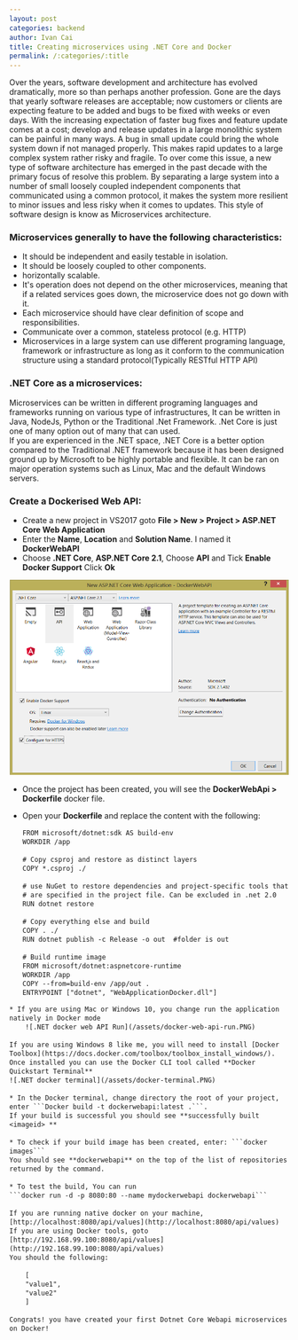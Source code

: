 ```yaml
---
layout: post
categories: backend
author: Ivan Cai
title: Creating microservices using .NET Core and Docker
permalink: /:categories/:title
---
```

 
Over the years, software development and architecture has evolved dramatically, more so than perhaps another profession. Gone are the days that yearly software releases are acceptable; now customers or clients are expecting feature to be added and bugs to be fixed with weeks or even days. With the increasing expectation of faster bug fixes and feature update comes at a cost; develop and release updates in a large monolithic system can be painful in many ways. A bug in small update could bring the whole system down if not managed properly. This makes rapid updates to a large complex system rather risky and fragile. To over come this issue, a new type of software architecture has emerged in the past decade with the primary focus of resolve this problem. By separating a large system into a number of small loosely coupled independent components that communicated using a common protocol, it makes the system more resilient to minor issues and less risky when it comes to updates. This style of software design is know as Microservices architecture. 

### Microservices generally to have the following characteristics:

* It should be independent and easily testable in isolation. 
* It should be loosely coupled to other components.
* horizontally scalable. 
* It's operation does not depend on the other microservices, meaning that if a related services goes down, the microservice does not go down with it. 
* Each microservice should have clear definition of scope and responsibilities. 
* Communicate over a common, stateless protocol (e.g. HTTP)
* Microservices in a large system can use different programing language, framework or infrastructure as long as it conform to the communication structure using a standard protocol(Typically RESTful HTTP API)
  
### .NET Core as a microservices:

Microservices can be written in different programing languages and frameworks running on various type of infrastructures, It can be written in Java, NodeJs, Python or the Traditional .Net Framework. .Net Core is just one of many option out of many that can used.  
If you are experienced in the .NET space, .NET Core is a better option compared to the Traditional .NET framework because it has been designed ground up by Microsoft to be highly portable and flexible. It can be ran on major operation systems such as Linux, Mac and the default Windows servers. 

### Create a Dockerised Web API:

* Create a new project in VS2017 goto **File > New > Project > ASP.NET Core Web Application**
* Enter the **Name**, **Location** and **Solution Name**. I named it **DockerWebAPI**
* Choose **.NET Core**, **ASP.NET Core 2.1**, Choose **API** and Tick **Enable Docker Support**  Click **Ok**

![.NET docker web API ](/assets/docker-web-api.PNG)

* Once the project has been created, you will see the **DockerWebApi > Dockerfile** docker file. 

* Open your **Dockerfile** and replace the content with the following:
    ```
    FROM microsoft/dotnet:sdk AS build-env
    WORKDIR /app

    # Copy csproj and restore as distinct layers
    COPY *.csproj ./

    # use NuGet to restore dependencies and project-specific tools that 
    # are specified in the project file. Can be excluded in .net 2.0
    RUN dotnet restore 

    # Copy everything else and build
    COPY . ./
    RUN dotnet publish -c Release -o out  #folder is out

    # Build runtime image
    FROM microsoft/dotnet:aspnetcore-runtime
    WORKDIR /app
    COPY --from=build-env /app/out .
    ENTRYPOINT ["dotnet", "WebApplicationDocker.dll"]
```
* If you are using Mac or Windows 10, you change run the application natively in Docker mode
    ![.NET docker web API Run](/assets/docker-web-api-run.PNG)

If you are using Windows 8 like me, you will need to install [Docker Toolbox](https://docs.docker.com/toolbox/toolbox_install_windows/). Once installed you can use the Docker CLI tool called **Docker Quickstart Terminal**  
![.NET docker terminal](/assets/docker-terminal.PNG)

* In the Docker terminal, change directory the root of your project, enter ```Docker build -t dockerwebapi:latest .```.
If your build is successful you should see **successfully built <imageid> **

* To check if your build image has been created, enter: ```docker images```
You should see **dockerwebapi** on the top of the list of repositories returned by the command. 

* To test the build, You can run 
```docker run -d -p 8080:80 --name mydockerwebapi dockerwebapi```

If you are running native docker on your machine, [http://localhost:8080/api/values](http://localhost:8080/api/values)  
If you are using Docker tools, goto [http://192.168.99.100:8080/api/values](http://192.168.99.100:8080/api/values)
You should the following:
    
    [
    "value1",
    "value2"
    ]

Congrats! you have created your first Dotnet Core Webapi microservices on Docker! 